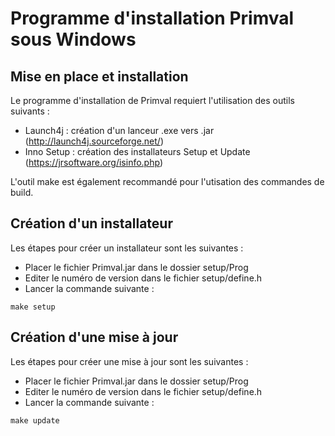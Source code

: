 Programme d'installation Primval sous Windows
=============================================


Mise en place et installation
-----------------------------
Le programme d'installation de Primval requiert l'utilisation des outils suivants :
 * Launch4j : création d'un lanceur .exe vers .jar (http://launch4j.sourceforge.net/)
 * Inno Setup : création des installateurs Setup et Update (https://jrsoftware.org/isinfo.php)

L'outil make est également recommandé pour l'utisation des commandes de build.


Création d'un installateur
--------------------------
Les étapes pour créer un installateur sont les suivantes :
 * Placer le fichier Primval.jar dans le dossier setup/Prog
 * Editer le numéro de version dans le fichier setup/define.h
 * Lancer la commande suivante :
 ```
 make setup
 ```

 Création d'une mise à jour
 --------------------------
Les étapes pour créer une mise à jour sont les suivantes :
 * Placer le fichier Primval.jar dans le dossier setup/Prog
 * Editer le numéro de version dans le fichier setup/define.h
 * Lancer la commande suivante :
 ```
 make update
 ```




